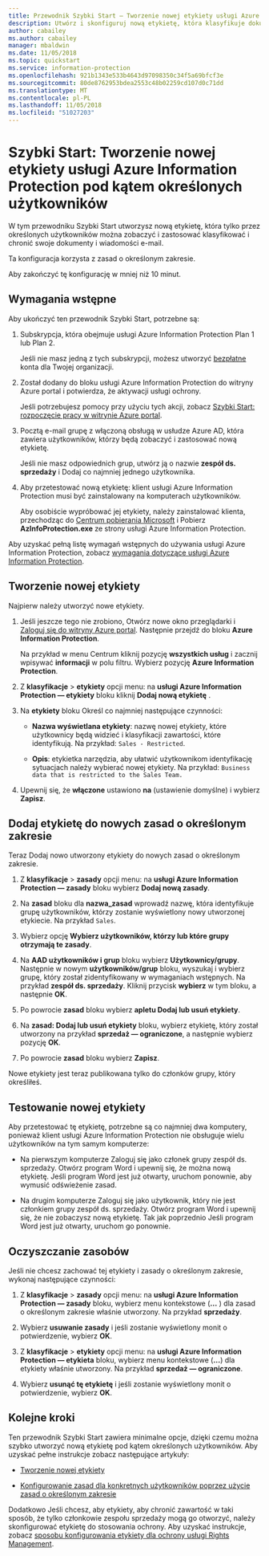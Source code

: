 ```yaml
---
title: Przewodnik Szybki Start — Tworzenie nowej etykiety usługi Azure Information Protection pod kątem określonych użytkowników
description: Utwórz i skonfiguruj nową etykietę, która klasyfikuje dokumentów i wiadomości e-mail pod kątem określonych użytkowników przy użyciu zasad o określonym zakresie.
author: cabailey
ms.author: cabailey
manager: mbaldwin
ms.date: 11/05/2018
ms.topic: quickstart
ms.service: information-protection
ms.openlocfilehash: 921b1343e533b4643d97098350c34f5a69bfcf3e
ms.sourcegitcommit: 80de8762953bdea2553c48b02259cd107d0c71dd
ms.translationtype: MT
ms.contentlocale: pl-PL
ms.lasthandoff: 11/05/2018
ms.locfileid: "51027203"
---
```

# <a name="quickstart-create-a-new-azure-information-protection-label-for-specific-users"></a>Szybki Start: Tworzenie nowej etykiety usługi Azure Information Protection pod kątem określonych użytkowników

W tym przewodniku Szybki Start utworzysz nową etykietę, która tylko przez określonych użytkowników można zobaczyć i zastosować klasyfikować i chronić swoje dokumenty i wiadomości e-mail.

Ta konfiguracja korzysta z zasad o określonym zakresie.

Aby zakończyć tę konfigurację w mniej niż 10 minut.

## <a name="prerequisites"></a>Wymagania wstępne

Aby ukończyć ten przewodnik Szybki Start, potrzebne są:

1. Subskrypcja, która obejmuje usługi Azure Information Protection Plan 1 lub Plan 2.
    
    Jeśli nie masz jedną z tych subskrypcji, możesz utworzyć [bezpłatne](https://portal.office.com/Signup/Signup.aspx?OfferId=87dd2714-d452-48a0-a809-d2f58c4f68b7) konta dla Twojej organizacji.

2. Został dodany do bloku usługi Azure Information Protection do witryny Azure portal i potwierdza, że aktywacji usługi ochrony.

    Jeśli potrzebujesz pomocy przy użyciu tych akcji, zobacz [Szybki Start: rozpoczęcie pracy w witrynie Azure portal](quickstart-viewpolicy.md).

3. Pocztą e-mail grupę z włączoną obsługą w usłudze Azure AD, która zawiera użytkowników, którzy będą zobaczyć i zastosować nową etykietę.
    
    Jeśli nie masz odpowiednich grup, utwórz ją o nazwie **zespół ds. sprzedaży** i Dodaj co najmniej jednego użytkownika.

4. Aby przetestować nową etykietę: klient usługi Azure Information Protection musi być zainstalowany na komputerach użytkowników. 
    
    Aby osobiście wypróbować jej etykiety, należy zainstalować klienta, przechodząc do [Centrum pobierania Microsoft](https://www.microsoft.com/en-us/download/details.aspx?id=53018) i Pobierz **AzInfoProtection.exe** ze strony usługi Azure Information Protection.

Aby uzyskać pełną listę wymagań wstępnych do używania usługi Azure Information Protection, zobacz [wymagania dotyczące usługi Azure Information Protection](requirements.md).
    
## <a name="create-a-new-label"></a>Tworzenie nowej etykiety

Najpierw należy utworzyć nowe etykiety.

1. Jeśli jeszcze tego nie zrobiono, Otwórz nowe okno przeglądarki i [Zaloguj się do witryny Azure portal](configure-policy.md#signing-in-to-the-azure-portal). Następnie przejdź do bloku **Azure Information Protection**.
    
    Na przykład w menu Centrum kliknij pozycję **wszystkich usług** i zacznij wpisywać **informacji** w polu filtru. Wybierz pozycję **Azure Information Protection**.

2. Z **klasyfikacje** > **etykiety** opcji menu: na **usługi Azure Information Protection — etykiety** bloku kliknij **Dodaj nową etykietę** .

3. Na **etykiety** bloku Określ co najmniej następujące czynności:
    
    - **Nazwa wyświetlana etykiety**: nazwę nowej etykiety, które użytkownicy będą widzieć i klasyfikacji zawartości, które identyfikują. Na przykład: `Sales - Restricted`.
    
    - **Opis**: etykietka narzędzia, aby ułatwić użytkownikom identyfikację sytuacjach należy wybierać nowej etykiety. Na przykład: `Business data that is restricted to the Sales Team.`

4. Upewnij się, że **włączone** ustawiono **na** (ustawienie domyślne) i wybierz **Zapisz**.

## <a name="add-the-label-to-a-new-scoped-policy"></a>Dodaj etykietę do nowych zasad o określonym zakresie

Teraz Dodaj nowo utworzony etykiety do nowych zasad o określonym zakresie.

1. Z **klasyfikacje** > **zasady** opcji menu: na **usługi Azure Information Protection — zasady** bloku wybierz **Dodaj nową zasady**. 

2. Na **zasad** bloku dla **nazwa_zasad** wprowadź nazwę, która identyfikuje grupę użytkowników, którzy zostanie wyświetlony nowy utworzonej etykiecie. Na przykład `Sales`.

3. Wybierz opcję **Wybierz użytkowników, którzy lub które grupy otrzymają te zasady**.

4. Na **AAD użytkowników i grup** bloku wybierz **Użytkownicy/grupy**. Następnie w nowym **użytkowników/grup** bloku, wyszukaj i wybierz grupę, który został zidentyfikowany w wymaganiach wstępnych. Na przykład **zespół ds. sprzedaży**. Kliknij przycisk **wybierz** w tym bloku, a następnie **OK**.

5. Po powrocie **zasad** bloku wybierz **apletu Dodaj lub usuń etykiety**.

6. Na **zasad: Dodaj lub usuń etykiety** bloku, wybierz etykietę, który został utworzony na przykład **sprzedaż — ograniczone**, a następnie wybierz pozycję **OK**.

7. Po powrocie **zasad** bloku wybierz **Zapisz**. 

Nowe etykiety jest teraz publikowana tylko do członków grupy, który określiłeś. 

## <a name="test-your-new-label"></a>Testowanie nowej etykiety

Aby przetestować tę etykietę, potrzebne są co najmniej dwa komputery, ponieważ klient usługi Azure Information Protection nie obsługuje wielu użytkowników na tym samym komputerze:

 - Na pierwszym komputerze Zaloguj się jako członek grupy zespół ds. sprzedaży. Otwórz program Word i upewnij się, że można nową etykietę. Jeśli program Word jest już otwarty, uruchom ponownie, aby wymusić odświeżenie zasad.

- Na drugim komputerze Zaloguj się jako użytkownik, który nie jest członkiem grupy zespół ds. sprzedaży. Otwórz program Word i upewnij się, że nie zobaczysz nową etykietę. Tak jak poprzednio Jeśli program Word jest już otwarty, uruchom go ponownie.

## <a name="clean-up-resources"></a>Oczyszczanie zasobów

Jeśli nie chcesz zachować tej etykiety i zasady o określonym zakresie, wykonaj następujące czynności:

1. Z **klasyfikacje** > **zasady** opcji menu: na **usługi Azure Information Protection — zasady** bloku, wybierz menu kontekstowe (**...** ) dla zasad o określonym zakresie właśnie utworzony. Na przykład **sprzedaży**.

2. Wybierz **usuwanie zasady** i jeśli zostanie wyświetlony monit o potwierdzenie, wybierz **OK**.

3. Z **klasyfikacje** > **etykiety** opcji menu: na **usługi Azure Information Protection — etykieta** bloku, wybierz menu kontekstowe (**...**) dla etykiety właśnie utworzony.  Na przykład **sprzedaż — ograniczone**.

4.  Wybierz **usunąć tę etykietę** i jeśli zostanie wyświetlony monit o potwierdzenie, wybierz **OK**.


## <a name="next-steps"></a>Kolejne kroki

Ten przewodnik Szybki Start zawiera minimalne opcje, dzięki czemu można szybko utworzyć nową etykietę pod kątem określonych użytkowników. Aby uzyskać pełne instrukcje zobacz następujące artykuły:

- [Tworzenie nowej etykiety](configure-policy-new-label.md)

- [Konfigurowanie zasad dla konkretnych użytkowników poprzez użycie zasad o określonym zakresie](configure-policy-scope.md)

Dodatkowo Jeśli chcesz, aby etykiety, aby chronić zawartość w taki sposób, że tylko członkowie zespołu sprzedaży mogą go otworzyć, należy skonfigurować etykietę do stosowania ochrony. Aby uzyskać instrukcje, zobacz [sposobu konfigurowania etykiety dla ochrony usługi Rights Management](configure-policy-protection.md).

